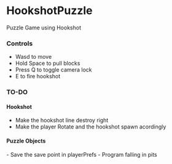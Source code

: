 # HookshotPuzzle
Puzzle Game using Hookshot

<h3> Controls </h3>

- Wasd to move
- Hold Space to pull blocks
- Press Q to toggle camera lock
- E to fire hookshot


<h3> TO-DO </h3>

<h4> Hookshot </h4>

- Make the hookshot line destroy right
- Make the player Rotate and the hookshot spawn acordingly

<h4> Puzzle Objects </h4>
- Save the save point in playerPrefs
- Program falling in pits


